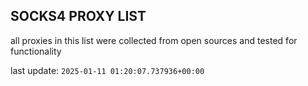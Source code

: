 ## SOCKS4 PROXY LIST

all proxies in this list were collected from open sources and tested for functionality

last update: `2025-01-11 01:20:07.737936+00:00`